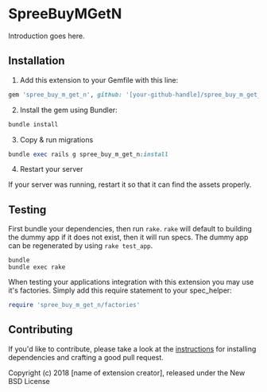 # SpreeBuyMGetN

Introduction goes here.

## Installation

1. Add this extension to your Gemfile with this line:
  ```ruby
  gem 'spree_buy_m_get_n', github: '[your-github-handle]/spree_buy_m_get_n'
  ```

2. Install the gem using Bundler:
  ```ruby
  bundle install
  ```

3. Copy & run migrations
  ```ruby
  bundle exec rails g spree_buy_m_get_n:install
  ```

4. Restart your server

  If your server was running, restart it so that it can find the assets properly.

## Testing

First bundle your dependencies, then run `rake`. `rake` will default to building the dummy app if it does not exist, then it will run specs. The dummy app can be regenerated by using `rake test_app`.

```shell
bundle
bundle exec rake
```

When testing your applications integration with this extension you may use it's factories.
Simply add this require statement to your spec_helper:

```ruby
require 'spree_buy_m_get_n/factories'
```


## Contributing

If you'd like to contribute, please take a look at the
[instructions](CONTRIBUTING.md) for installing dependencies and crafting a good
pull request.

Copyright (c) 2018 [name of extension creator], released under the New BSD License
